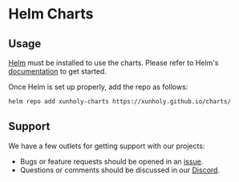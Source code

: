 # Helm Charts

## Usage

[Helm](https://helm.sh) must be installed to use the charts.
Please refer to Helm's [documentation](https://helm.sh/docs/) to get started.

Once Helm is set up properly, add the repo as follows:

```bash
helm repo add xunholy-charts https://xunholy.github.io/charts/
```

## Support

We have a few outlets for getting support with our projects:

- Bugs or feature requests should be opened in an [issue](https://github.com/xunholy/charts/issues/new/choose).
- Questions or comments should be discussed in our [Discord](https://discord.gg/sTMX7Vh).
